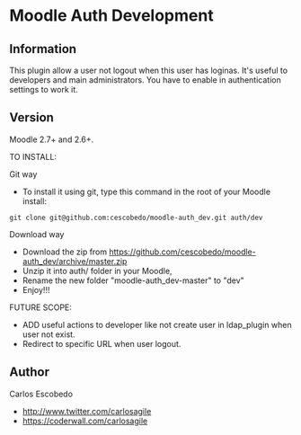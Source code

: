 Moodle Auth Development
===============

Information
-----------

This plugin allow a user not logout when this user has loginas. 
It's useful to developers and main administrators.
You have to enable in authentication settings to work it.

Version
-------
Moodle 2.7+ and 2.6+.

TO INSTALL:

Git way
- To install it using git, type this command in the root of your Moodle install:
```
git clone git@github.com:cescobedo/moodle-auth_dev.git auth/dev
```


Download way
- Download the zip from <https://github.com/cescobedo/moodle-auth_dev/archive/master.zip>
- Unzip it into  auth/ folder in your Moodle,
- Rename the new folder "moodle-auth_dev-master" to "dev"
- Enjoy!!!

FUTURE SCOPE:
- ADD useful actions to developer like not create user in ldap_plugin when user not exist.
- Redirect to specific URL when user logout.

Author
------
Carlos Escobedo
- <http://www.twitter.com/carlosagile>
- <https://coderwall.com/carlosagile>
